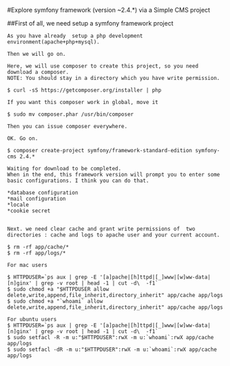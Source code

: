 #Explore symfony framework (version ~2.4.*) via a Simple CMS project

##First of all, we need setup a symfony framework project

	As you have already  setup a php development environment(apache+php+mysql).
	
	Then we will go on.

	Here, we will use composer to create this project, so you need download a composer.
	NOTE: You should stay in a directory which you have write permission.
	
	$ curl -sS https://getcomposer.org/installer | php

	If you want this composer work in global, move it
	
	$ sudo mv composer.phar /usr/bin/composer

	Then you can issue composer everywhere.

	OK. Go on.

	$ composer create-project symfony/framework-standard-edition symfony-cms 2.4.*

	Waiting for download to be completed.
	When in the end, this framework version will prompt you to enter some basic configurations. I think you can do that.
	
	*database configuration
	*mail configuration
	*locale
	*cookie secret
	

	Next. we need clear cache and grant write permissions of  two directories : cache and logs to apache user and your current account.
	
	$ rm -rf app/cache/*
	$ rm -rf app/logs/*

	For mac users
	
	$ HTTPDUSER=`ps aux | grep -E '[a]pache|[h]ttpd|[_]www|[w]ww-data|[n]ginx' | grep -v root | head -1 | cut -d\  -f1`
	$ sudo chmod +a "$HTTPDUSER allow delete,write,append,file_inherit,directory_inherit" app/cache app/logs
	$ sudo chmod +a "`whoami` allow delete,write,append,file_inherit,directory_inherit" app/cache app/logs
	
	For ubuntu users
	$ HTTPDUSER=`ps aux | grep -E '[a]pache|[h]ttpd|[_]www|[w]ww-data|[n]ginx' | grep -v root | head -1 | cut -d\  -f1`
	$ sudo setfacl -R -m u:"$HTTPDUSER":rwX -m u:`whoami`:rwX app/cache app/logs
	$ sudo setfacl -dR -m u:"$HTTPDUSER":rwX -m u:`whoami`:rwX app/cache app/logs

	
